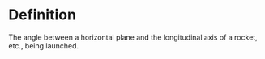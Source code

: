 # Definition

The angle between a horizontal plane and the longitudinal axis of a
rocket, etc., being launched.

